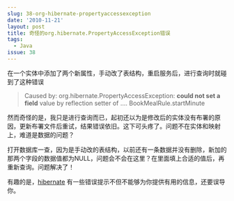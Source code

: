 ```yaml
---
slug: 38-org-hibernate-propertyaccessexception
date: '2010-11-21'
layout: post
title: 奇怪的org.hibernate.PropertyAccessException错误
tags:
  - Java
issue: 38
---
```


在一个实体中添加了两个新属性，手动改了表结构，重启服务后，进行查询时就碰到了这种错误

> Caused by: org.hibernate.PropertyAccessException: **could not set a field** value by reflection setter of .... BookMealRule.startMinute

然而奇怪的是，我只是进行查询而已，起初还以为是修改后的实体没有布署的原因，更新布署文件后重试，结果错误依旧。这下可头疼了。问题不在实体和映射上，难道是数据的问题？

打开数据库一查，因为是手动改的表结构，以前还有一条数据并没有删除，新加的那两个字段的数据值都为NULL，问题会不会在这里？在里面填上合适的值后，再重新查询。问题解决了！

有趣的是，[hibernate][1] 有一些错误提示不但不能够为你提供有用的信息，还要误导你。

[1]: http://www.hibernate.org/ "Hibernate官方网站"
